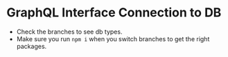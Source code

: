 # GraphQL Interface Connection to DB

* Check the branches to see db types.
* Make sure you run `npm i` when you switch branches to get the right packages.
